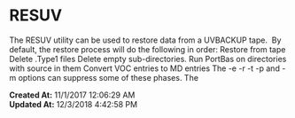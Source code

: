 # RESUV

The RESUV utility can be used to restore data from a UVBACKUP tape.  By default, the restore process will do the following in order: Restore from tape Delete .Type1 files Delete empty sub-directories. Run PortBas on directories with source in them Convert VOC entries to MD entries The -e -r -t -p and -m options can suppress some of these phases. The  

**Created At:** 11/1/2017 12:06:29 AM  
**Updated At:** 12/3/2018 4:42:58 PM  

